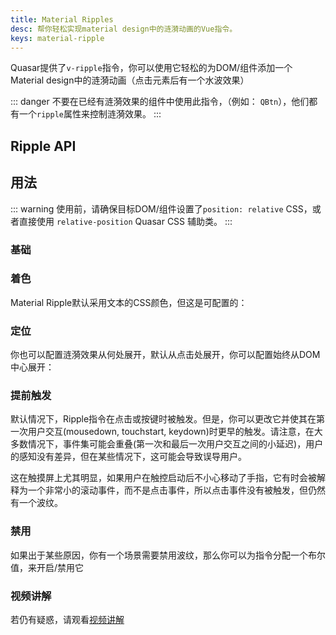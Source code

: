 ```yaml
---
title: Material Ripples
desc: 帮你轻松实现material design中的涟漪动画的Vue指令。
keys: material-ripple
---
```


Quasar提供了`v-ripple`指令，你可以使用它轻松的为DOM/组件添加一个Material design中的涟漪动画（点击元素后有一个水波效果）

::: danger
不要在已经有涟漪效果的组件中使用此指令，（例如： `QBtn`），他们都有一个`ripple`属性来控制涟漪效果。
:::

## Ripple API

<doc-api file="Ripple" />

## 用法

::: warning
使用前，请确保目标DOM/组件设置了`position: relative` CSS，或者直接使用 `relative-position` Quasar CSS 辅助类。
:::

### 基础

<doc-example title="常规" file="Ripple/Basic" />

### 着色

Material Ripple默认采用文本的CSS颜色，但这是可配置的：

<doc-example title="着色" file="Ripple/Colored" />

### 定位

你也可以配置涟漪效果从何处展开，默认从点击处展开，你可以配置始终从DOM中心展开：

<doc-example title="定位" file="Ripple/Positioning" />

### 提前触发

默认情况下，Ripple指令在点击或按键时被触发。但是，你可以更改它并使其在第一次用户交互(mousedown, touchstart, keydown)时更早的触发。请注意，在大多数情况下，事件集可能会重叠(第一次和最后一次用户交互之间的小延迟)，用户的感知没有差异，但在某些情况下，这可能会导致误导用户。

这在触摸屏上尤其明显，如果用户在触控启动后不小心移动了手指，它有时会被解释为一个非常小的滚动事件，而不是点击事件，所以点击事件没有被触发，但仍然有一个波纹。

<doc-example title="Triggering immediately" file="Ripple/Early" />

### 禁用

如果出于某些原因，你有一个场景需要禁用波纹，那么你可以为指令分配一个布尔值，来开启/禁用它

<doc-example title="禁用" file="Ripple/Disable" />

### 视频讲解
若仍有疑惑，请观看[视频讲解](https://www.bilibili.com/video/BV1j94y1U7qo)

